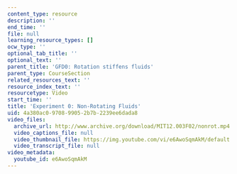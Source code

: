 ```yaml
---
content_type: resource
description: ''
end_time: ''
file: null
learning_resource_types: []
ocw_type: ''
optional_tab_title: ''
optional_text: ''
parent_title: 'GFD0: Rotation stiffens fluids'
parent_type: CourseSection
related_resources_text: ''
resource_index_text: ''
resourcetype: Video
start_time: ''
title: 'Experiment 0: Non-Rotating Fluids'
uid: 4a380ac0-9708-9905-2b7b-2239ee6dada8
video_files:
  archive_url: http://www.archive.org/download/MIT12.003F02/nonrot.mp4
  video_captions_file: null
  video_thumbnail_file: https://img.youtube.com/vi/e6AwoSqmAkM/default.jpg
  video_transcript_file: null
video_metadata:
  youtube_id: e6AwoSqmAkM
---
```

